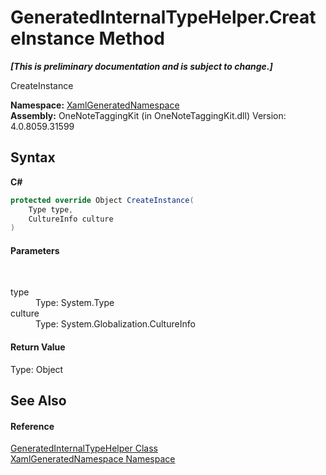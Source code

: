 # GeneratedInternalTypeHelper.CreateInstance Method 
 _**\[This is preliminary documentation and is subject to change.\]**_

CreateInstance

**Namespace:**&nbsp;<a href="d56f9899-ea68-441a-14bf-b7e43a3035c7">XamlGeneratedNamespace</a><br />**Assembly:**&nbsp;OneNoteTaggingKit (in OneNoteTaggingKit.dll) Version: 4.0.8059.31599

## Syntax

**C#**<br />
``` C#
protected override Object CreateInstance(
	Type type,
	CultureInfo culture
)
```


#### Parameters
&nbsp;<dl><dt>type</dt><dd>Type: System.Type<br /></dd><dt>culture</dt><dd>Type: System.Globalization.CultureInfo<br /></dd></dl>

#### Return Value
Type: Object

## See Also


#### Reference
<a href="55cad188-76ae-4170-e16c-99dd7b48db5f">GeneratedInternalTypeHelper Class</a><br /><a href="d56f9899-ea68-441a-14bf-b7e43a3035c7">XamlGeneratedNamespace Namespace</a><br />